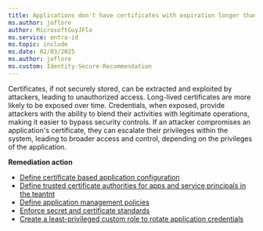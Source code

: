 ```yaml
---
title: Applications don't have certificates with expiration longer than 180 days
ms.author: joflore
author: MicrosoftGuyJFlo
ms.service: entra-id
ms.topic: include
ms.date: 02/03/2025
ms.author: joflore
ms.custom: Identity-Secure-Recommendation
---
```

Certificates, if not securely stored, can be extracted and exploited by attackers, leading to unauthorized access. Long-lived certificates are more likely to be exposed over time. Credentials, when exposed, provide attackers with the ability to blend their activities with legitimate operations, making it easier to bypass security controls. If an attacker compromises an application's certificate, they can escalate their privileges within the system, leading to broader access and control, depending on the privileges of the application.

**Remediation action**

- [Define certificate based application configuration](https://devblogs.microsoft.com/identity/app-management-policy/)
- [Define trusted certificate authorities for apps and service principals in the teantnt](/graph/api/resources/certificatebasedapplicationconfiguration)
- [Define application management policies](/graph/api/resources/applicationauthenticationmethodpolicy)
- [Enforce secret and certificate standards](../../identity/enterprise-apps/tutorial-enforce-secret-standards.md)
- [Create a least-privileged custom role to rotate application credentials](/entra/identity/role-based-access-control/custom-create)
